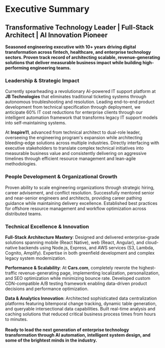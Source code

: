 # Executive Summary

## Transformative Technology Leader | Full-Stack Architect | AI Innovation Pioneer

**Seasoned engineering executive with 10+ years driving digital transformation across fintech, healthcare, and enterprise technology sectors. Proven track record of architecting scalable, revenue-generating solutions that deliver measurable business impact while building high-performing engineering teams.**

### Leadership & Strategic Impact

Currently spearheading a revolutionary AI-powered IT support platform at **JB Technologies** that eliminates traditional ticketing systems through autonomous troubleshooting and resolution. Leading end-to-end product development from technical specification through deployment, we anticipate 60% IT cost reductions for enterprise clients through our intelligent automation framework that transforms legacy IT support models into self-maintaining systems.

At **Inspire11**, advanced from technical architect to dual-role leader, overseeing the engineering program's expansion while architecting bleeding-edge solutions across multiple industries. Directly interfacing with executive stakeholders to translate complex technical initiatives into measurable business value and consistently delivering on aggressive timelines through efficient resource management and lean-agile methodologies.

### People Development & Organizational Growth

Proven ability to scale engineering organizations through strategic hiring, career advisement, and conflict resolution. Successfully mentored senior and near-senior engineers and architects, providing career pathing guidance while maintaining delivery excellence. Established best practices for offshore resource management and workflow optimization across distributed teams.

### Technical Excellence & Innovation

**Full-Stack Architecture Mastery**: Designed and delivered enterprise-grade solutions spanning mobile (React Native), web (React, Angular), and cloud-native backends using Node.js, Express, and AWS services (S3, Lambda, Cognito, Amplify). Expertise in both greenfield development and complex legacy system modernization.

**Performance & Scalability**: At **Cars.com**, completely rewrote the highest-traffic revenue-generating page, implementing localization, personalization, and SEO optimization while minimizing bounce rate. Developed custom CDN-compatible A/B testing framework enabling data-driven product decisions and performance optimization.

**Data & Analytics Innovation**: Architected sophisticated data centralization platforms featuring bitemporal change tracking, dynamic table generation, and queryable intersectional data capabilities. Built real-time analysis and caching solutions that reduced critical business process times from hours to minutes.
<br/>
<br/>
**Ready to lead the next generation of enterprise technology transformation through AI automation, intelligent system design, and some of the brightest minds in the industry.**

